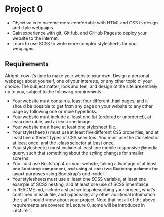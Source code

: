 # Project 0
* Objective is to become more comfortable with HTML and CSS to design and style webpages.
* Gain experience with git, GitHub, and GitHub Pages to deploy your website to the internet.
* Learn to use SCSS to write more complex stylesheets for your webpages.

## Requirements
Alright, now it’s time to make your website your own. Design a personal webpage about yourself, one of your interests, or any other topic of your choice. The subject matter, look and feel, and design of the site are entirely up to you, subject to the following requirements:

* Your website must contain at least four different .html pages, and it should be possible to get from any page on your website to any other page by following one or more hyperlinks.
* Your website must include at least one list (ordered or unordered), at least one table, and at least one image.
* Your website must have at least one stylesheet file.
* Your stylesheet(s) must use at least five different CSS properties, and at least five different types of CSS selectors. You must use the #id selector at least once, and the .class selector at least once.
* Your stylesheet(s) must include at least one mobile-responsive @media query, such that something about the styling changes for smaller screens.
* You must use Bootstrap 4 on your website, taking advantage of at least one Bootstrap component, and using at least two Bootstrap columns for layout purposes using Bootstrap’s grid model.
* Your stylesheets must use at least one SCSS variable, at least one example of SCSS nesting, and at least one use of SCSS inheritance.
* In README.md, include a short writeup describing your project, what’s contained in each file, and (optionally) any other additional information the staff should know about your project.
Note that not all of the above requirements are covered in Lecture 0, some will be introduced in Lecture 1.
